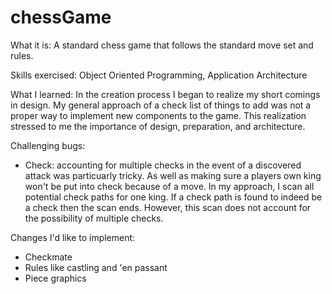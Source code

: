 # chessGame

What it is:
  A standard chess game that follows the standard move set and rules.
  
Skills exercised:
  Object Oriented Programming, Application Architecture

What I learned:
  In the creation process I began to realize my short comings in design. My general approach of a check list of things to add was not a proper way to implement new components to the game. This realization stressed to me the importance of design, preparation, and architecture.

Challenging bugs:
  - Check: accounting for multiple checks in the event of a discovered attack was particuarly tricky. As well as making sure a players own king won't be put into check because of a move. In my approach, I scan all potential check paths for one king. If a check path is found to indeed be a check then the scan ends. However, this scan does not account for the possibility of multiple checks.

Changes I'd like to implement:
  + Checkmate
  + Rules like castling and 'en passant
  + Piece graphics
